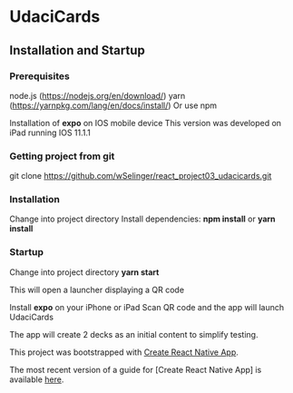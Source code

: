 # UdaciCards

## Installation and Startup

### Prerequisites

node.js (https://nodejs.org/en/download/)
yarn (https://yarnpkg.com/lang/en/docs/install/)
Or use npm

Installation of **expo** on IOS mobile device
This version was developed on iPad running IOS 11.1.1

### Getting project from git
git clone https://github.com/wSelinger/react_project03_udacicards.git

### Installation
Change into project directory
Install dependencies: **npm install** or **yarn install**

### Startup
Change into project directory
**yarn start**

This will open a launcher displaying a QR code

Install **expo** on your iPhone or iPad
Scan QR code and the app will launch UdaciCards

The app will create 2 decks as an initial content to simplify testing.

This project was bootstrapped with [Create React Native App](https://github.com/react-community/create-react-native-app).

The most recent version of a guide for [Create React Native App] is available [here](https://github.com/react-community/create-react-native-app/blob/master/react-native-scripts/template/README.md).
